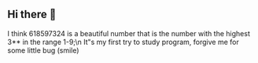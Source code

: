 ## Hi there 👋
I think 618597324 is a beautiful number that is the number with the highest 3** in the range 1-9;\n
It"s my first try to study program, forgive me for some little bug (smile)

<!--
**618597324/618597324** is a ✨ _special_ ✨ repository because its `README.md` (this file) appears on your GitHub profile.

Here are some ideas to get you started:

- 🔭 I’m currently working on ...
- 🌱 I’m currently learning ...
- 👯 I’m looking to collaborate on ...
- 🤔 I’m looking for help with ...
- 💬 Ask me about ...
- 📫 How to reach me: ...
- 😄 Pronouns: ...
- ⚡ Fun fact: ...
-->
